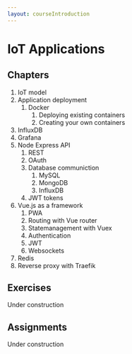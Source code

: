 ```yaml
---
layout: courseIntroduction
---
```


# IoT Applications

## Chapters

1) IoT model
2) Application deployment
   1) Docker
      1) Deploying existing containers
      2) Creating your own containers
3) InfluxDB
4) Grafana
5) Node Express API
   1) REST
   2) OAuth
   3) Database communiction
      1) MySQL
      2) MongoDB
      3) InfluxDB
   4) JWT tokens
6) Vue.js as a framework
   1) PWA
   2) Routing with Vue router
   3) Statemanagement with Vuex
   4) Authentication
   5) JWT
   6) Websockets
7) Redis
8) Reverse proxy with Traefik
  


## Exercises

Under construction

## Assignments

Under construction
